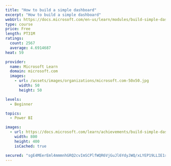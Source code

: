 ```yaml
---
title: "How to build a simple dashboard"
excerpt: "How to build a simple dashboard"
webUrl: https://docs.microsoft.com/en-us/learn/modules/build-simple-dashboard/
type: course
price: Free
length: PT31M
ratings:
  count: 2567
  average: 4.6914687
heat: 59

provider:
  name: Microsoft Learn
  domain: microsoft.com
  images:
    - url: /assets/images/organizations/microsoft.com-50x50.jpg
      width: 50
      height: 50

levels:
  - Beginner

topics:
  - Power BI

images:
  - url: https://docs.microsoft.com/learn/achievements/build-simple-dashboard-social.png
    width: 800
    height: 400
    isCached: true

secured: "sgE4MEerEml4mmmnhGRQ2cvImSCPlfWQR6VjGuJl6YdyJWQ/xLYEP19LLIE1r87eiI2MWXKICJBR1BGM43nOT1qS2JQvxB/7sJ+qMu8b9Za1MjtzrHgHBgNmFLbz4a6taz5qpSC2GECS5MfsLgNxVUTSLn31MVgjw2gl6po8SnxKaOzge067qoDhSztpG/EGQ3aUQDPdf5Cfpf58nz8EsKUeMl8CkFYOXeu+QkBet7qAdD8i+NpU3Rs6OySCzejcWmtJZMwdhl+HVDEVk+q6gQvBgELpvpH8kg1VjT1JB3JyetEl4Zetl6Q60tT82F5rOHffr6TadPysEo373LFUR0mw+4qeTNwaGm0BQuKdpTfmaScXfQW/qDX+YnQKw/90nVaUp//vN43Qk60lgiozLZ8da8NGtbBSBpWNwvLUijw=;2er143lFPyBgGBO36yGU+A=="
---
```


